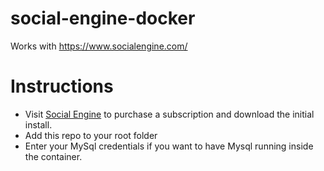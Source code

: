 # social-engine-docker
Works with https://www.socialengine.com/

# Instructions
* Visit [Social Engine](https://www.socialengine.com/) to purchase a subscription and download the initial install.
* Add this repo to your root folder
* Enter your MySql credentials if you want to have Mysql running inside the container.
